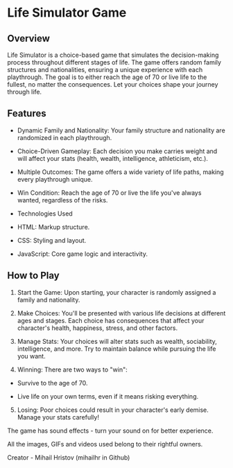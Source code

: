 
# Life Simulator Game

## Overview

Life Simulator is a choice-based game that simulates the decision-making process throughout different stages of life. The game offers random family structures and nationalities, ensuring a unique experience with each playthrough. The goal is to either reach the age of 70 or live life to the fullest, no matter the consequences. Let your choices shape your journey through life.

## Features

- Dynamic Family and Nationality: Your family structure and nationality are randomized in each playthrough.

- Choice-Driven Gameplay: Each decision you make carries weight and will affect your stats (health, wealth, intelligence, athleticism, etc.).

- Multiple Outcomes: The game offers a wide variety of life paths, making every playthrough unique.

- Win Condition: Reach the age of 70 or live the life you've always wanted, regardless of the risks.

- Technologies Used

- HTML: Markup structure.

- CSS: Styling and layout.

- JavaScript: Core game logic and interactivity.

## How to Play

1. Start the Game: Upon starting, your character is randomly assigned a family and nationality.

2. Make Choices: You'll be presented with various life decisions at different ages and stages. Each choice has consequences that affect your character's health, happiness, stress, and other factors.

3. Manage Stats: Your choices will alter stats such as wealth, sociability, intelligence, and more. Try to maintain balance while pursuing the life you want.

4. Winning: There are two ways to "win":

- Survive to the age of 70.

- Live life on your own terms, even if it means risking everything.

5. Losing: Poor choices could result in your character's early demise. Manage your stats carefully!

The game has sound effects - turn your sound on for better experience.

All the images, GIFs and videos used belong to their rightful owners.

Creator - Mihail Hristov (mihailhr in Github)